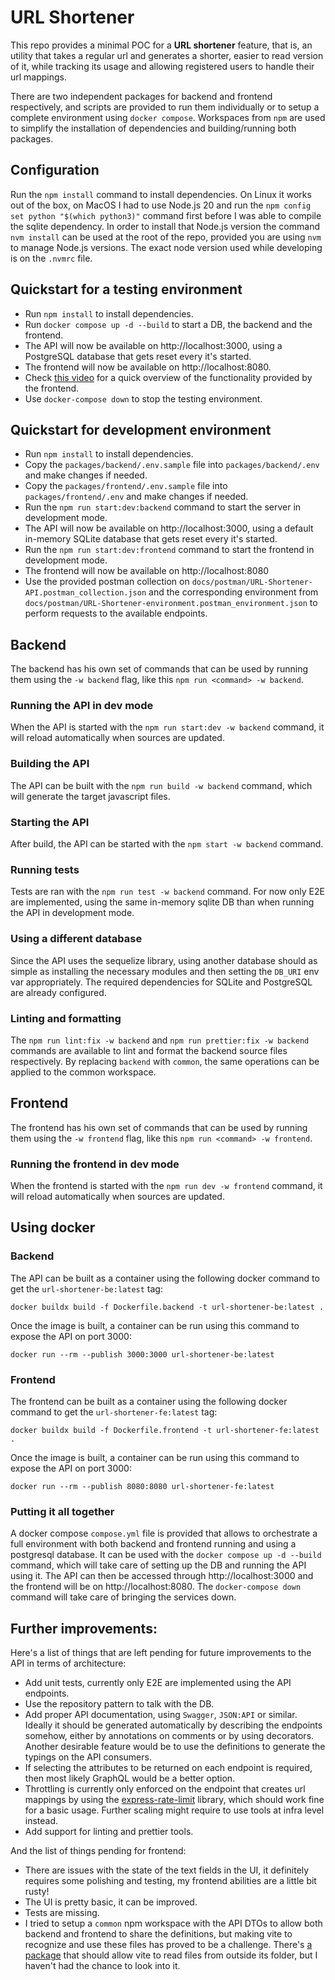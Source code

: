 # URL Shortener

This repo provides a minimal POC for a **URL shortener** feature, that is, an utility that takes a regular url and generates a shorter, easier to read version of it, while tracking its usage and allowing registered users to handle their url mappings.

There are two independent packages for backend and frontend respectively, and scripts are provided to run them individually or to setup a complete environment using `docker compose`. Workspaces from `npm` are used to simplify the installation of dependencies and building/running both packages.

## Configuration

Run the `npm install` command to install dependencies. On Linux it works out of the box, on MacOS I had to use Node.js 20 and run the `npm config set python "$(which python3)"` command first before I was able to compile the sqlite dependency. In order to install that Node.js version the command `nvm install` can be used at the root of the repo, provided you are using `nvm` to manage Node.js versions. The exact node version used while developing is on the `.nvmrc` file.

## Quickstart for a testing environment

- Run `npm install` to install dependencies.
- Run `docker compose up -d --build` to start a DB, the backend and the frontend.
- The API will now be available on http://localhost:3000, using a PostgreSQL database that gets reset every it's started.
- The frontend will now be available on http://localhost:8080.
- Check [this video](https://drive.google.com/file/d/16TCrl1j0vweZ4SU3ygrGxtKI8yMZRnVQ/view?usp=sharing) for a quick overview of the functionality provided by the frontend.
- Use `docker-compose down` to stop the testing environment.

## Quickstart for development environment

- Run `npm install` to install dependencies.
- Copy the `packages/backend/.env.sample` file into `packages/backend/.env` and make changes if needed.
- Copy the `packages/frontend/.env.sample` file into `packages/frontend/.env` and make changes if needed.
- Run the `npm run start:dev:backend` command to start the server in development mode.
- The API will now be available on http://localhost:3000, using a default in-memory SQLite database that gets reset every it's started.
- Run the `npm run start:dev:frontend` command to start the frontend in development mode.
- The frontend will now be available on http://localhost:8080
- Use the provided postman collection on `docs/postman/URL-Shortener-API.postman_collection.json` and the corresponding environment from `docs/postman/URL-Shortener-environment.postman_environment.json` to perform requests to the available endpoints.

## Backend

The backend has his own set of commands that can be used by running them using the `-w backend` flag, like this `npm run <command> -w backend`.

### Running the API in dev mode

When the API is started with the `npm run start:dev -w backend` command, it will reload automatically when sources are updated.

### Building the API

The API can be built with the `npm run build -w backend` command, which will generate the target javascript files.

### Starting the API

After build, the API can be started with the `npm start -w backend` command.

### Running tests

Tests are ran with the `npm run test -w backend` command. For now only E2E are implemented, using the same in-memory sqlite DB than when running the API in development mode.

### Using a different database

Since the API uses the sequelize library, using another database should as simple as installing the necessary modules and then setting the `DB_URI` env var appropriately. The required dependencies for SQLite and PostgreSQL are already configured.

### Linting and formatting

The `npm run lint:fix -w backend` and `npm run prettier:fix -w backend` commands are available to lint and format the backend source files respectively. By replacing `backend` with `common`, the same operations can be applied to the common workspace.

## Frontend

The frontend has his own set of commands that can be used by running them using the `-w frontend` flag, like this `npm run <command> -w frontend`.

### Running the frontend in dev mode

When the frontend is started with the `npm run dev -w frontend` command, it will reload automatically when sources are updated.

## Using docker

### Backend

The API can be built as a container using the following docker command to get the `url-shortener-be:latest` tag:

```shell
docker buildx build -f Dockerfile.backend -t url-shortener-be:latest .
```

Once the image is built, a container can be run using this command to expose the API on port 3000:

```shell
docker run --rm --publish 3000:3000 url-shortener-be:latest
```

### Frontend

The frontend can be built as a container using the following docker command to get the `url-shortener-fe:latest` tag:

```shell
docker buildx build -f Dockerfile.frontend -t url-shortener-fe:latest .
```

Once the image is built, a container can be run using this command to expose the API on port 3000:

```shell
docker run --rm --publish 8080:8080 url-shortener-fe:latest
```

### Putting it all together

A docker compose `compose.yml` file is provided that allows to orchestrate a full environment with both backend and frontend running and using a postgresql database. It can be used with the `docker compose up -d --build` command, which will take care of setting up the DB and running the API using it. The API can then be accessed through http://localhost:3000 and the frontend will be on http://localhost:8080. The `docker-compose down` command will take care of bringing the services down.

## Further improvements:

Here's a list of things that are left pending for future improvements to the API in terms of architecture:

- Add unit tests, currently only E2E are implemented using the API endpoints.
- Use the repository pattern to talk with the DB.
- Add proper API documentation, using `Swagger`, `JSON:API` or similar. Ideally it should be generated automatically by describing the endpoints somehow, either by annotations on comments or by using decorators. Another desirable feature would be to use the definitions to generate the typings on the API consumers.
- If selecting the attributes to be returned on each endpoint is required, then most likely GraphQL would be a better option.
- Throttling is currently only enforced on the endpoint that creates url mappings by using the [express-rate-limit](https://www.npmjs.com/package/express-rate-limit) library, which should work fine for a basic usage. Further scaling might require to use tools at infra level instead.
- Add support for linting and prettier tools.

And the list of things pending for frontend:

- There are issues with the state of the text fields in the UI, it definitely requires some polishing and testing, my frontend abilities are a little bit rusty!
- The UI is pretty basic, it can be improved.
- Tests are missing.
- I tried to setup a `common` npm workspace with the API DTOs to allow both backend and frontend to share the definitions, but making vite to recognize and use these files has proved to be a challenge. There's [a package](https://www.npmjs.com/package/vite-tsconfig-paths) that should allow vite to read files from outside its folder, but I haven't had the chance to look into it.
